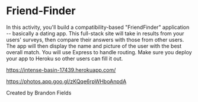# Friend-Finder
In this activity, you'll build a compatibility-based "FriendFinder" application -- basically a dating app. This full-stack site will take in results from your users' surveys, then compare their answers with those from other users. The app will then display the name and picture of the user with the best overall match.  You will use Express to handle routing. Make sure you deploy your app to Heroku so other users can fill it out.


https://intense-basin-17439.herokuapp.com/ 

https://photos.app.goo.gl/zKQqe6rpWHboAnpdA

Created by Brandon Fields
